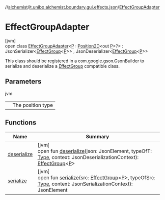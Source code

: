 //[alchemist](../../../index.md)/[it.unibo.alchemist.boundary.gui.effects.json](../index.md)/[EffectGroupAdapter](index.md)

# EffectGroupAdapter

[jvm]\
open class [EffectGroupAdapter](index.md)<[P](index.md) : [Position2D](../../it.unibo.alchemist.model.interfaces/-position2-d/index.md)<out [P](../../it.unibo.alchemist.boundary.monitor.generic/-numeric-label-monitor/index.md)>?> : JsonSerializer<[EffectGroup](../../it.unibo.alchemist.boundary.gui.effects/-effect-group/index.md)<[P](../../it.unibo.alchemist.boundary.monitor.generic/-numeric-label-monitor/index.md)>> , JsonDeserializer<[EffectGroup](../../it.unibo.alchemist.boundary.gui.effects/-effect-group/index.md)<[P](../../it.unibo.alchemist.boundary.monitor.generic/-numeric-label-monitor/index.md)>> 

This class should be registered in a com.google.gson.GsonBuilder to serialize and deserialize a [EffectGroup](../../it.unibo.alchemist.boundary.gui.effects/-effect-group/index.md) compatible class.

## Parameters

jvm

| | |
|---|---|
| <P> | The position type |

## Functions

| Name | Summary |
|---|---|
| [deserialize](deserialize.md) | [jvm]<br>open fun [deserialize](deserialize.md)(json: JsonElement, typeOfT: [Type](https://docs.oracle.com/javase/8/docs/api/java/lang/reflect/Type.html), context: JsonDeserializationContext): [EffectGroup](../../it.unibo.alchemist.boundary.gui.effects/-effect-group/index.md)<[P](../../it.unibo.alchemist.boundary.monitor.generic/-numeric-label-monitor/index.md)> |
| [serialize](serialize.md) | [jvm]<br>open fun [serialize](serialize.md)(src: [EffectGroup](../../it.unibo.alchemist.boundary.gui.effects/-effect-group/index.md)<[P](../../it.unibo.alchemist.boundary.monitor.generic/-numeric-label-monitor/index.md)>, typeOfSrc: [Type](https://docs.oracle.com/javase/8/docs/api/java/lang/reflect/Type.html), context: JsonSerializationContext): JsonElement |
